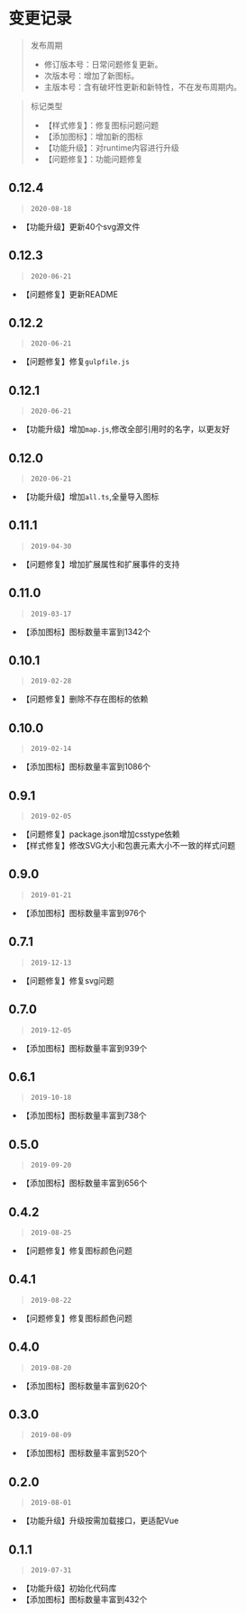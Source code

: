 # 变更记录

> 发布周期
> * 修订版本号：日常问题修复更新。
> * 次版本号：增加了新图标。
> * 主版本号：含有破坏性更新和新特性，不在发布周期内。

> 标记类型
> * 【样式修复】：修复图标问题问题
> * 【添加图标】：增加新的图标
> * 【功能升级】：对runtime内容进行升级
> * 【问题修复】：功能问题修复
## 0.12.4
> `2020-08-18`
* 【功能升级】更新40个svg源文件

## 0.12.3
> `2020-06-21`
* 【问题修复】更新README

## 0.12.2
> `2020-06-21`
* 【问题修复】修复`gulpfile.js`

## 0.12.1
> `2020-06-21`
* 【功能升级】增加`map.js`,修改全部引用时的名字，以更友好

## 0.12.0
> `2020-06-21`
* 【功能升级】增加`all.ts`,全量导入图标

## 0.11.1
> `2019-04-30`
* 【问题修复】增加扩展属性和扩展事件的支持

## 0.11.0
> `2019-03-17`
* 【添加图标】图标数量丰富到1342个

## 0.10.1
> `2019-02-28`
* 【问题修复】删除不存在图标的依赖

## 0.10.0
> `2019-02-14`
* 【添加图标】图标数量丰富到1086个

## 0.9.1
> `2019-02-05`
* 【问题修复】package.json增加csstype依赖
* 【样式修复】修改SVG大小和包裹元素大小不一致的样式问题

## 0.9.0
> `2019-01-21`
* 【添加图标】图标数量丰富到976个

## 0.7.1
> `2019-12-13`
* 【问题修复】修复svg问题

## 0.7.0
> `2019-12-05`
* 【添加图标】图标数量丰富到939个

## 0.6.1
> `2019-10-18`
* 【添加图标】图标数量丰富到738个

## 0.5.0
> `2019-09-20`
* 【添加图标】图标数量丰富到656个

## 0.4.2
> `2019-08-25`
* 【问题修复】修复图标颜色问题

## 0.4.1
> `2019-08-22`
* 【问题修复】修复图标颜色问题

## 0.4.0
> `2019-08-20`
* 【添加图标】图标数量丰富到620个

## 0.3.0
> `2019-08-09`
* 【添加图标】图标数量丰富到520个

## 0.2.0
> `2019-08-01`
* 【功能升级】升级按需加载接口，更适配Vue

## 0.1.1

> `2019-07-31`
* 【功能升级】初始化代码库
* 【添加图标】图标数量丰富到432个
